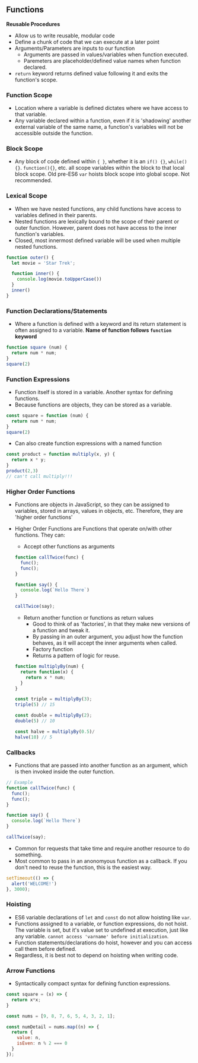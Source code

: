 ## Functions
**Reusable Procedures**
* Allow us to write reusable, modular code
* Define a chunk of code that we can execute at a later point
* Arguments/Parameters are inputs to our function
    * Arguments are passed in values/variables when function executed.
    * Paremeters are placeholder/defined value names when function declared.
* `return` keyword returns defined value following it and exits the function's scope.

### Function Scope
* Location where a variable is defined dictates where we have access to that variable.
* Any variable declared within a function, even if it is 'shadowing' another external variable of the same name, a function's variables will not be accessible outside the function.

### Block Scope
* Any block of code defined within `{ }`, whether it is an `if() {}`, `while(){}`. `function(){}`, etc. all scope variables within the block to that local block scope. Old pre-ES6 `var` hoists block scope into global scope. Not recommended.

### Lexical Scope
* When we have nested functions, any child functions have access to variables defined in their parents.
* Nested functions are lexically bound to the scope of their parent or outer function. However, parent does not have access to the inner function's variables. 
* Closed, most innermost defined variable will be used when multiple nested functions. 
```javascript
function outer() {
  let movie = 'Star Trek';

  function inner() {
    console.log(movie.toUpperCase())
  }
  inner()
}
```
### Function Declarations/Statements
* Where a function is defined with a keyword and its return statement is often assigned to a variable. **Name of function follows `function` keyword**
```javascript
function square (num) {
  return num * num;
}
square(2)
```

### Function Expressions
* Function itself is stored in a variable. Another syntax for defining functions.
* Because functions are objects, they can be stored as a variable.
```javascript
const square = function (num) {
  return num * num;
}
square(2)
```
* Can also create function expressions with a named function
```javascript
const product = function multiply(x, y) {
  return x * y;
}
product(2,3)
// can't call multiply!!!
```

### Higher Order Functions
* Functions are objects in JavaScript, so they can be assigned to variables, stored in arrays, values in objects, etc. Therefore, they are 'higher order functions'
* Higher Order Functions are Functions that operate on/with other functions. They can:
    * Accept other functions as arguments
    ```javascript
    function callTwice(func) {
      func();
      func();
    }

    function say() {
      console.log(`Hello There`)
    }

    callTwice(say);
    ```

    * Return another function or functions as return values
        * Good to think of as 'factories', in that they make new versions of a function and tweak it.
        * By passing in an outer argument, you adjust how the function behaves, as it will accept the inner arguments when called.
        * Factory function
        * Returns a pattern of logic for reuse.
    ```javascript
    function multiplyBy(num) {
      return function(x) {
        return x * num;
      }
    }
    
    const triple = multiplyBy(3);
    triple(5) // 15

    const double = multiplyBy(2);
    double(5) // 10
    
    const halve = multiplyBy(0.5)/
    halve(10) // 5
    ```

### Callbacks
* Functions that are passed into another function as an argument, which is then invoked inside the outer function.
```javascript
// Example
function callTwice(func) {
  func();
  func();
}

function say() {
  console.log(`Hello There`)
}

callTwice(say);
```
* Common for requests that take time and require another resource to do something.
* Most common to pass in an anonomyous function as a callback. If you don't need to reuse the function, this is the easiest way.
```javascript
setTimeout(() => {
  alert('WELCOME!')
}, 3000);
```

### Hoisting
* ES6 variable declarations of `let` and `const` do not allow hoisting like `var`. 
* Functions assigned to a variable, or function expressions, do not hoist.  The variable is set, but it's value set to undefined at execution, just like any variable. `cannot access 'varname' before initialization`.
* Function statements/declarations do hoist, however and you can access call them before defined.
* Regardless, it is best not to depend on hoisting when writing code.

### Arrow Functions
* Syntactically compact syntax for defining function expressions.
```javascript
const square = (x) => {
  return x*x;
}

const nums = [9, 8, 7, 6, 5, 4, 3, 2, 1];

const numDetail = nums.map((n) => {
  return {
    value: n,
    isEven: n % 2 === 0
  }
});
```
